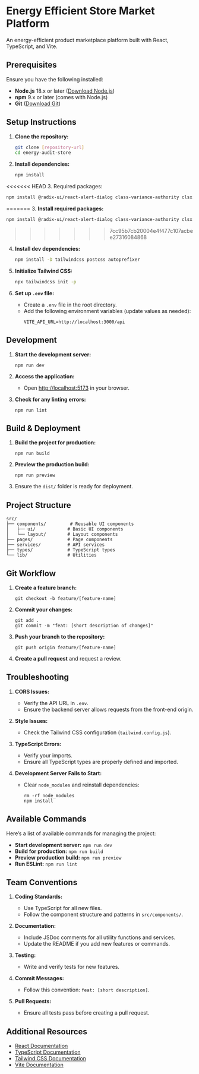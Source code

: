 # Energy Efficient Store Market Platform

An energy-efficient product marketplace platform built with React, TypeScript, and Vite.

## Prerequisites

Ensure you have the following installed:

- **Node.js** 18.x or later ([Download Node.js](https://nodejs.org/))
- **npm** 9.x or later (comes with Node.js)
- **Git** ([Download Git](https://git-scm.com/))

## Setup Instructions

1. **Clone the repository:**
   ```bash
   git clone [repository-url]
   cd energy-audit-store
   ```

2. **Install dependencies:**
   ```bash
   npm install
   ```

<<<<<<< HEAD
3. Required packages:
```bash
npm install @radix-ui/react-alert-dialog class-variance-authority clsx lucide-react tailwind-merge react-router-dom node pg bcrypt jsonwebtoken uuid express express-session cors cookie helmet nodemailer handlebars @types/node @types/pg @types/bcrypt @types/jsonwebtoken @types/uuid @types/express @types/express-session @types/cors @types/cookie-parser @types/helmet @types/nodemailer @types/handlebars
```
=======
3. **Install required packages:**
   ```bash
   npm install @radix-ui/react-alert-dialog class-variance-authority clsx lucide-react tailwind-merge react-router-dom @types/node class-validator class-transformer papaparse @types/papaparse
   ```
>>>>>>> 7cc95b7cb20004e4f477c107acbee27316084868

4. **Install dev dependencies:**
   ```bash
   npm install -D tailwindcss postcss autoprefixer
   ```

5. **Initialize Tailwind CSS:**
   ```bash
   npx tailwindcss init -p
   ```

6. **Set up `.env` file:**
   - Create a `.env` file in the root directory.
   - Add the following environment variables (update values as needed):
     ```
     VITE_API_URL=http://localhost:3000/api
     ```

## Development

1. **Start the development server:**
   ```
   npm run dev
   ```

2. **Access the application:**
   - Open [http://localhost:5173](http://localhost:5173) in your browser.

3. **Check for any linting errors:**
   ```
   npm run lint
   ```

## Build & Deployment

1. **Build the project for production:**
   ```
   npm run build
   ```

2. **Preview the production build:**
   ```
   npm run preview
   ```

3. Ensure the `dist/` folder is ready for deployment.

## Project Structure

```
src/
├── components/         # Reusable UI components
│   ├── ui/            # Basic UI components
│   └── layout/        # Layout components
├── pages/             # Page components
├── services/          # API services
├── types/             # TypeScript types
└── lib/               # Utilities
```

## Git Workflow

1. **Create a feature branch:**
   ```
   git checkout -b feature/[feature-name]
   ```

2. **Commit your changes:**
   ```
   git add .
   git commit -m "feat: [short description of changes]"
   ```

3. **Push your branch to the repository:**
   ```
   git push origin feature/[feature-name]
   ```

4. **Create a pull request** and request a review.

## Troubleshooting

1. **CORS Issues:**
   - Verify the API URL in `.env`.
   - Ensure the backend server allows requests from the front-end origin.

2. **Style Issues:**
   - Check the Tailwind CSS configuration (`tailwind.config.js`).

3. **TypeScript Errors:**
   - Verify your imports.
   - Ensure all TypeScript types are properly defined and imported.

4. **Development Server Fails to Start:**
   - Clear `node_modules` and reinstall dependencies:
     ```
     rm -rf node_modules
     npm install
     ```

## Available Commands

Here’s a list of available commands for managing the project:

- **Start development server:** `npm run dev`
- **Build for production:** `npm run build`
- **Preview production build:** `npm run preview`
- **Run ESLint:** `npm run lint`

## Team Conventions

1. **Coding Standards:**
   - Use TypeScript for all new files.
   - Follow the component structure and patterns in `src/components/`.

2. **Documentation:**
   - Include JSDoc comments for all utility functions and services.
   - Update the README if you add new features or commands.

3. **Testing:**
   - Write and verify tests for new features.

4. **Commit Messages:**
   - Follow this convention: `feat: [short description]`.

5. **Pull Requests:**
   - Ensure all tests pass before creating a pull request.

## Additional Resources

- [React Documentation](https://react.dev)
- [TypeScript Documentation](https://www.typescriptlang.org/docs)
- [Tailwind CSS Documentation](https://tailwindcss.com/docs)
- [Vite Documentation](https://vitejs.dev/guide)
